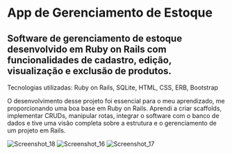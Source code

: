 # App de Gerenciamento de Estoque

## Software de gerenciamento de estoque desenvolvido em Ruby on Rails com funcionalidades de cadastro, edição, visualização e exclusão de produtos.

Tecnologias utilizadas: Ruby on Rails, SQLite, HTML, CSS, ERB, Bootstrap

O desenvolvimento desse projeto foi essencial para o meu aprendizado, me proporcionando uma boa base em Ruby on Rails. Aprendi a criar scaffolds, implementar CRUDs, manipular rotas, integrar o software com o banco de dados e tive uma visão completa sobre a estrutura e o gerenciamento de um projeto em Rails.

![Screenshot_18](https://github.com/user-attachments/assets/60e5659f-0b47-4a5e-9e99-8684a89a5df3)
![Screenshot_16](https://github.com/user-attachments/assets/f11ab5a8-d8d3-4e01-bb24-cf6cfa446b8e)
![Screenshot_17](https://github.com/user-attachments/assets/61d9d1a8-e381-466a-a8d5-b4a028fd45b5)
